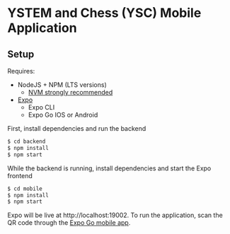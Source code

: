 # YSTEM and Chess (YSC) Mobile Application

## Setup
Requires:
- NodeJS + NPM (LTS versions)
  - [NVM strongly recommended](https://github.com/nvm-sh/nvm#install--update-script)
- [Expo](https://docs.expo.dev/get-started/installation/) 
  - Expo CLI
  - Expo Go IOS or Android
  
First, install dependencies and run the backend
  
```bash
$ cd backend
$ npm install
$ npm start
```

While the backend is running, install dependencies and start the Expo frontend
```bash
$ cd mobile
$ npm install
$ npm start
```

Expo will be live at http://localhost:19002. To run the application, scan the QR code through the [Expo Go mobile app](https://docs.expo.dev/get-started/installation/#2-expo-go-app-for-ios-and).  
